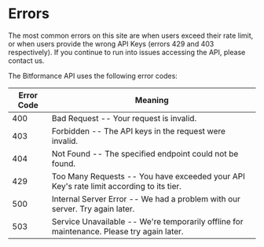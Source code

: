 # Errors

<aside class="notice">
The most common errors on this site are when users exceed their rate limit, or when users provide the wrong API Keys (errors 429 and 403 respectively). If you continue to run into issues accessing the API, please contact us.
</aside>

The Bitformance API uses the following error codes:


Error Code | Meaning
---------- | -------
400 | Bad Request -- Your request is invalid.
403 | Forbidden -- The API keys in the request were invalid.
404 | Not Found -- The specified endpoint could not be found.
429 | Too Many Requests -- You have exceeded your API Key's rate limit according to its tier.
500 | Internal Server Error -- We had a problem with our server. Try again later.
503 | Service Unavailable -- We're temporarily offline for maintenance. Please try again later.
